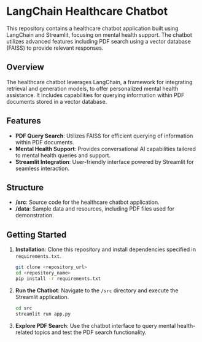 # LangChain Healthcare Chatbot

This repository contains a healthcare chatbot application built using LangChain and Streamlit, focusing on mental health support. The chatbot utilizes advanced features including PDF search using a vector database (FAISS) to provide relevant responses.

## Overview

The healthcare chatbot leverages LangChain, a framework for integrating retrieval and generation models, to offer personalized mental health assistance. It includes capabilities for querying information within PDF documents stored in a vector database.

## Features

- **PDF Query Search**: Utilizes FAISS for efficient querying of information within PDF documents.
- **Mental Health Support**: Provides conversational AI capabilities tailored to mental health queries and support.
- **Streamlit Integration**: User-friendly interface powered by Streamlit for seamless interaction.

## Structure

- **/src**: Source code for the healthcare chatbot application.
- **/data**: Sample data and resources, including PDF files used for demonstration.

## Getting Started

1. **Installation**: Clone this repository and install dependencies specified in `requirements.txt`.

   ```bash
   git clone <repository_url>
   cd <repository_name>
   pip install -r requirements.txt
   ```

2. **Run the Chatbot**: Navigate to the `/src` directory and execute the Streamlit application.

   ```bash
   cd src
   streamlit run app.py
   ```

3. **Explore PDF Search**: Use the chatbot interface to query mental health-related topics and test the PDF search functionality.